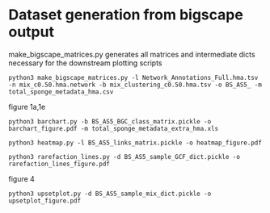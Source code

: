 # Dataset generation from bigscape output

make_bigscape_matrices.py generates all matrices and intermediate dicts necessary for the downstream plotting scripts

```
python3 make_bigscape_matrices.py -l Network_Annotations_Full.hma.tsv -n mix_c0.50.hma.network -b mix_clustering_c0.50.hma.tsv -o BS_AS5_ -m total_sponge_metadata_hma.csv
```

figure 1a,1e
```
python3 barchart.py -b BS_AS5_BGC_class_matrix.pickle -o barchart_figure.pdf -m total_sponge_metadata_extra_hma.xls 
```

```
python3 heatmap.py -l BS_AS5_links_matrix.pickle -o heatmap_figure.pdf 
```

```
python3 rarefaction_lines.py -d BS_AS5_sample_GCF_dict.pickle -o rarefaction_lines_figure.pdf
```

figure 4
```
python3 upsetplot.py -d BS_AS5_sample_mix_dict.pickle -o upsetplot_figure.pdf
```
